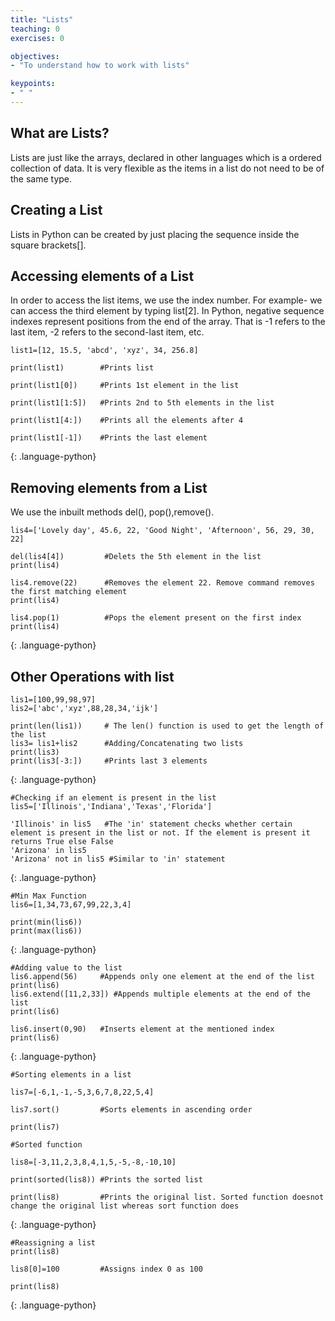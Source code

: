 ```yaml
---
title: "Lists"
teaching: 0
exercises: 0

objectives:
- "To understand how to work with lists"

keypoints:
- " "
---
```


## What are Lists?
 
Lists are just like the arrays, declared in other languages which is a ordered collection of data. It is very flexible as the items in a list do not need to be of the same type.
 

## Creating a List

Lists in Python can be created by just placing the sequence inside the square brackets[].



## Accessing elements of a List


In order to access the list items, we use the index number. For example- we can access the third element by typing list[2]. In Python, negative sequence indexes represent positions from the end of the array. That is -1 refers to the last item, -2 refers to the second-last item, etc.

~~~
list1=[12, 15.5, 'abcd', 'xyz', 34, 256.8]

print(list1)        #Prints list

print(list1[0])     #Prints 1st element in the list

print(list1[1:5])   #Prints 2nd to 5th elements in the list

print(list1[4:])    #Prints all the elements after 4

print(list1[-1])    #Prints the last element
~~~
{: .language-python}

## Removing elements from a List

We use the inbuilt methods del(), pop(),remove().

~~~
lis4=['Lovely day', 45.6, 22, 'Good Night', 'Afternoon', 56, 29, 30, 22]

del(lis4[4])         #Delets the 5th element in the list 
print(lis4)  

lis4.remove(22)      #Removes the element 22. Remove command removes the first matching element
print(lis4)

lis4.pop(1)          #Pops the element present on the first index
print(lis4)
~~~
{: .language-python}

## Other Operations with list

~~~
lis1=[100,99,98,97]
lis2=['abc','xyz',88,28,34,'ijk']

print(len(lis1))     # The len() function is used to get the length of the list
lis3= lis1+lis2      #Adding/Concatenating two lists
print(lis3)
print(lis3[-3:])     #Prints last 3 elements
~~~
{: .language-python}

~~~
#Checking if an element is present in the list
lis5=['Illinois','Indiana','Texas','Florida']

'Illinois' in lis5   #The 'in' statement checks whether certain element is present in the list or not. If the element is present it returns True else False
'Arizona' in lis5
'Arizona' not in lis5 #Similar to 'in' statement
~~~
{: .language-python}

~~~
#Min Max Function
lis6=[1,34,73,67,99,22,3,4]

print(min(lis6))
print(max(lis6))
~~~
{: .language-python}

~~~
#Adding value to the list
lis6.append(56)     #Appends only one element at the end of the list
print(lis6)
lis6.extend([11,2,33]) #Appends multiple elements at the end of the list
print(lis6)

lis6.insert(0,90)   #Inserts element at the mentioned index
print(lis6)
~~~
{: .language-python}

~~~
#Sorting elements in a list

lis7=[-6,1,-1,-5,3,6,7,8,22,5,4]

lis7.sort()         #Sorts elements in ascending order

print(lis7)

#Sorted function

lis8=[-3,11,2,3,8,4,1,5,-5,-8,-10,10]

print(sorted(lis8)) #Prints the sorted list

print(lis8)         #Prints the original list. Sorted function doesnot change the original list whereas sort function does
~~~
{: .language-python}

~~~
#Reassigning a list
print(lis8)

lis8[0]=100         #Assigns index 0 as 100

print(lis8)

~~~
{: .language-python}
